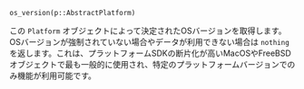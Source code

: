 ```
os_version(p::AbstractPlatform)
```

この `Platform` オブジェクトによって決定されたOSバージョンを取得します。OSバージョンが強制されていない場合やデータが利用できない場合は `nothing` を返します。これは、プラットフォームSDKの断片化が高いMacOSやFreeBSDオブジェクトで最も一般的に使用され、特定のプラットフォームバージョンでのみ機能が利用可能です。
